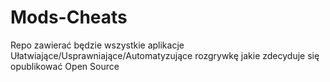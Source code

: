 # Mods-Cheats
Repo zawierać będzie wszystkie aplikacje Ułatwiające/Usprawniające/Automatyzujące rozgrywkę jakie zdecyduje się opublikować Open Source
